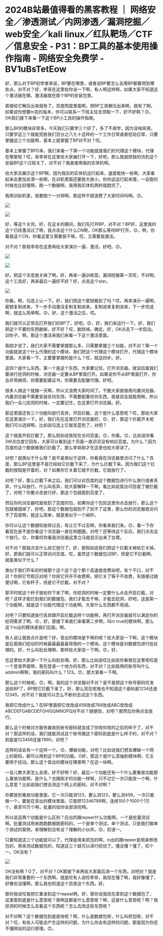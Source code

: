 # 2024B站最值得看的黑客教程 ｜ 网络安全／渗透测试／内网渗透／漏洞挖掘／web安全／kali linux／红队靶场／CTF／信息安全 - P31：BP工具的基本使用操作指南 - 网络安全免费学 - BV1uBsTetEow

好，那么对于BP初学者来说，BP要在哪里，或者说BP要怎么去用BP都要用到哪些点，对不对？好，李哥在这里给你说一下啊，有人啊这样啊，如果大家不知道这个激活器在哪，激活器就在那个BP的安装包里。

直接给它解压出来就有了。百度网盘里面啊，把BP工具解压出来啊，就有了啊。如果说你想要m克的版本，你可以联系一下班主任去领取一下，好不好啊？😊，OK我们接下来看一下这个BP小工具的操作指南。

那么BP的模块非常多。今天我们只要学三个好了，多了不用学，因为没啥屌用，只要学这三个就能完胜我们百分之八九十这样的一个工作日常或者挖动日常，只要掌握这三个功能啊，基本上就掌握了BP对不对？哎。

基本上掌握了BPO来，我们来看一下第一个功能就是我们的代理这个模块，代理在哪里呢？哎，来李哥在这里给大家展打开一下，好吧，那么我就把我的讯机这个安装BP这个过程关了，对不对？我直接用我的实体机啊。

给大家去展示这个BP啊，因为我实的实体机运行起来，速度能快一些啊，大家看起来会更加丝滑一些啊，在训机里面还要放大放小。你你这运行起来慢，一会跑的时候也比较慢啊，跑一个数据啊，我用我实体机两秒就跑完了。

我用训拟机里，我要跑个一分钟啊，那这样不就浪费了大家时间吗啊。😊。

![](img/1b1f9a978acf22c2efc93cc86fbcd575_1.png)

![](img/1b1f9a978acf22c2efc93cc86fbcd575_2.png)

好，等这个关完。好，在这关的期间，我们先打开BP，对不对？BP好，这里我的这个已经激活过了啊，我点击这个什么CN啊，OK那么等待BP打开。😊，啊，你看我这个CN，你看这里又需要我干嘛，哎，又需要我激活。

对不对？那我李哥在这里再给大家演示一遍，激活，好吧。😊。

![](img/1b1f9a978acf22c2efc93cc86fbcd575_4.png)

![](img/1b1f9a978acf22c2efc93cc86fbcd575_5.png)

好。把这个讯息就关掉了啊。好，再来一遍训练营。漏洞挖掘第一天哎，不对啊，这个工具好，再来最后一遍好不好？好，点击这个star。



![](img/1b1f9a978acf22c2efc93cc86fbcd575_7.png)

你看。啊，勾选上认一下。好，我们把这个密钥看到了吗？哎，再来演示一遍啊，密钥复制进来，下一步手动激活复制复制进来。复制进来复制进来，下一步完成啊，就这么简单啊。😊，好，这个激活之后，哎。

我们就可以正常去打开我们的BP了，好吧。😊，好，我们来运行一下。好，我们把这个不要的东西删掉，好不好？哎，删除掉。确定。好，OK点击下一步启动。训你子。啊，那这个激活来我们来看一下这个激活里面。

我刚才说了，我们大家不需要掌握那么多，只需要掌握三个功能，对不对？第一个功能就是这个什么代理的这个模块，我们把这个代理这个模块打开，代理这个模块里面，大家看一下，主要要掌握的是什么？哎，就这四步。好。

这四个是什么东西。第一个是这个东西，大家要记住，打开浏览器。就说后面我们要进行挖洞的时候，浏览器一定要从BP里面打开。如果说你不从BP里面打开，你会非常麻烦，你需要配置证书，你需要去配置代理。好吧。

很多人搞这个就搞一天啊，所以又浪费大家时间了。干脆大家直接用内置浏览器。内置浏览器不需要安装任何东西，不需要配置任何东西，直接双击就能用啊，所以我们一会儿挖洞的时候，一定要记住，在这里打开浏览器。好。

那这里面还有三个功能叫放行丢弃，开启拦截，这个是什么意思呢？哎，那给大家在这里演示一下。好，我们先在这里打开浏览器好。😊，好，那这个拦截开关呢我们可以选择啊，比如说勾选上它就变蓝色了，对吧？

这个就是开启拦截了。那么假如说我现在访问百度。😊，你看。😊，比如说你看3W点白度它回车，大家可以看到这个页面一直迟迟没有响应百度。为什么？因为百度的这个数据被我们拦截了。那么李哥刚才在这里也给大家讲了。

对吧？就类似于什么呀？是不是类似于这样，你看我在浏览器里访问了什么？百度，那么BP这里是不是已经给它拦截下来了，为什么拦截下来。因为我们这个拦截的按钮是开着的，对？如果你它关着它就不拦截，它就放行了。

对吧？好，那么拦截下来之后，我们可以对百度的这个数据包进行什么放行或者丢弃，什么叫放行，什么叫丢弃，给大家解释一下啊，看比如说我访问百度了被拦截了，对吧？你要点击放行好，那这个包就跑到百度了。

然后你的浏览器哎就收到了百度的包，如果你这个包到这里你点击放行，那么这个包就被插掉了，好吧，那这个数据包就到不了到不了这里，那么你的浏览器就访问不了百度啊，就这么简单，就是类似于一个闸杆。

你可以让这个数据标放弃过去，有让它不过去啊，你看来我们来。😊，看一下你看现在是不是你看这个浏览器一直在转圈圈，对吧？还等待这个反应。我们点击这个放行。😊，你看哎你看我浏览器这里立马就显示出来了白鹭。

对不对？那就点击什么给它放行了。好，那假如说我们把这个拦截关掉给它关掉。好，那我们就可以正常访问百度。哎，虽然这个数据包过BP，但是它不拦截啊，就是类似于什么？

类似于我们开车的时候那个这个这个这个那个高速度收费站吧，有个干口，对不对？你把它节假日对吧？你把它开开不收费啊，把它关了等于不收费，车随便过随便过啊，它有杆子，但是它不拦截，对不对？

那平时呢这个杆子就给你下来了啊，你挖洞的时候一定要什么点击开启拦截，对吧？这样才能拦到我们的数据包，我们才能去干嘛，才能去挖洞，好吧，这是第一个功能啊，就是这个功能代理这个功能啊，大家什么东西都不用调。

对吧？只要知道放行丢弃跟开启拦截这样个功能啊，再打开浏览器就可以满足你的挖洞需求了啊。😊，好，那接下来我们来看第二步啊，叫in true的模块啊，那么这个in出的模块是我们后面。啊。

有人说让我放点片是吧？好，音出的模块是干嘛的呢？给大家说一下啊，这个模块是后面我们挖动的时候最最最最最常用的一个模块。这个模块是对数据包进行批处理的。好，什么叫批处理啊，那样给大家说一下啊。😊，好。

在这里给大家讲一下什么叫批处理。好，那么比如说哎比如说你看我在这里呢哎是一个登录界面啊，我在登录一个地方的东西，对不对？比如我用的账号叫什么addmin啊啊，我的密码叫什么？123。😊，那大家看一下啊。

那么这个时候呢。😊，啊，我的这个浏览器对不对？是不是把这个账号密码哎发送给BP了，BP把它拦截下来了。好，那么现在呢我也不知道这个密码是1234还是12345，对不对？我就可以怎么不断的去试这个东西。

我把它改成什么？在BP里面把它改改成456改成789改成ABC改改成ABCDEFGABCDEFGHIGQMNOPQ对不对？随便改，对吧？那然后你再点击放行。

那么这个时候对方服务器收到账号密码就变成了你改你改的之后的样子了，对不对？那这样的话，我们就能测试这个账号跟这个密码到底是什么样子的，对不对？到底是123456还是7890，对吧？

这样的话会有一个这样一个。😊，爆破功能，对吧？比如说我们想去爆破一个网上的密码，都可以用到这个BP的功能。O好，那这个是什么音抽到模块啊，它主要用于挖动。那么这个音出的模块在哪里啊？在这一块啊。

一会儿教大家怎么去用，好不好啊？好，最后一个功能还有一个什么要重放功能那么重放功能啊，是什么？也跟刚才的功能一样啊，只不过它一次只能改一个啊，什么意思？比如说我们想去测这个网上的密码，对不对啊？

你要放到重放功能里面，它一次只能测123，要么测123，要么测456，一次只能做一个，要是在音出的模块里面，它能把12346789啊，连续100个1000个1万个，甚至10万个啊，批量的给你全部测完啊。

所以说这两个功能是什么区别？应出的跟repeer什么功能啊，一个是批量测试啊，批量测试用来跑跑数据跑密码的，一个是单个测试，单个测试，只是我们做单个测试的案例，来理解到没有没？理解的小伙伴。😊，扣波一。

只要知道这三个功能就可以了。代理是用来抓包的啊，in出的跟repeer是用来修改包的，用来测试数据包的，知道这三个就可以进行挖动了。懂没懂？懂了，扣个一。OK没有？



![](img/1b1f9a978acf22c2efc93cc86fbcd575_9.png)

OK没有啊？O了，对不对？OK那接下来再给大家最后讲一个东西，对吧对？就是我们非常重要的一个东西啊，就是哎有人说哎李哥，我现在懂了啊，我好像懂了，好像也没懂啊，那么我也知道这个百度这个东西。好。

那你我说哎我把它重发到这个repeat啊。好，那你说我现在拿到这个数据包了，这里面到底是什么意思呢？我啊这都是什么意思呢？啊，这是什么意思呢？啊？我挖洞的时候怎么去看这个东西呢？怎么去改这些东西呢？

对不对啊？这个数据包到底是啥呢？啊，什么是数据包呀，什么叫抓包呀，对不对？哎，有些人可能会产生这样的问题，为什么你会有这样的问题，那是因为你还不懂网站的运行原理。😊。

